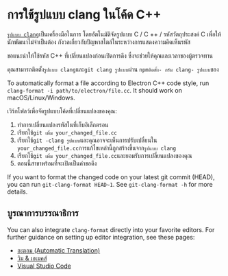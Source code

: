 # การใช้รูปแบบ clang ในโค้ด C++

[`รูปแบบ clang`](https://clang.llvm.org/docs/ClangFormat.html)เป็นเครื่องมือในการ โดยอัตโนมัติจัดรูปแบบ C / C ++ / รหัสวัตถุประสงค์ C เพื่อให้นักพัฒนาไม่จําเป็นต้อง กังวลเกี่ยวกับปัญหาสไตล์ในระหว่างการแสดงความคิดเห็นรหัส

ขอแนะนําให้ใช้รหัส C++ ที่เปลี่ยนแปลงก่อนเปิดการดึง ซึ่งจะช่วยให้คุณและเวลาของผู้ตรวจทาน

คุณสามารถติดตั้ง`รูปแบบ clang`และ`git clang รูปแบบ`ผ่าน `npmติดตั้ง- กรัม clang- รูปแบบ`ของ

To automatically format a file according to Electron C++ code style, run `clang-format -i path/to/electron/file.cc`. It should work on macOS/Linux/Windows.

เวิร์กโฟลว์เพื่อจัดรูปแบบโค้ดที่เปลี่ยนแปลงของคุณ:

1. ทําการเปลี่ยนแปลงรหัสในที่เก็บอิเล็กตรอน
2. เรียกใช้`git เพิ่ม your_changed_file.cc`
3. เรียกใช้`git -clang รูปแบบ`และคุณอาจจะเห็นการปรับเปลี่ยนใน `your_changed_file.cc`การแก้ไขเหล่านี้ถูกสร้างขึ้นจาก`รูปแบบ clang`
4. เรียกใช้`git เพิ่ม your_changed_file.cc`และยอมรับการเปลี่ยนแปลงของคุณ
5. ตอนนี้สาขาพร้อมที่จะเปิดเป็นคําขอดึง

If you want to format the changed code on your latest git commit (HEAD), you can run `git-clang-format HEAD~1`. See `git-clang-format -h` for more details.

## บูรณาการบรรณาธิการ

You can also integrate `clang-format` directly into your favorite editors. For further guidance on setting up editor integration, see these pages:

* [อะตอม (Automatic Translation)](https://atom.io/packages/clang-format)
* [วิม & เอเมคส์](https://clang.llvm.org/docs/ClangFormat.html#vim-integration)
* [Visual Studio Code](https://marketplace.visualstudio.com/items?itemName=xaver.clang-format)
